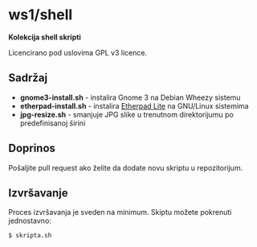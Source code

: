 # ws1/shell

**Kolekcija shell skripti**

Licencirano pod uslovima GPL v3 licence.

## Sadržaj

* **gnome3-install.sh** - instalira Gnome 3 na Debian Wheezy sistemu
* **etherpad-install.sh** - instalira [Etherpad Lite](http://etherpad.org/) na GNU/Linux sistemima
* **jpg-resize.sh** - smanjuje JPG slike u trenutnom direktorijumu po predefinisanoj širini

## Doprinos

Pošaljite pull request ako želite da dodate novu skriptu u repozitorijum.

## Izvršavanje

Proces izvršavanja je sveden na minimum. Skiptu možete pokrenuti jednostavno:

```bash
$ skripta.sh
```
